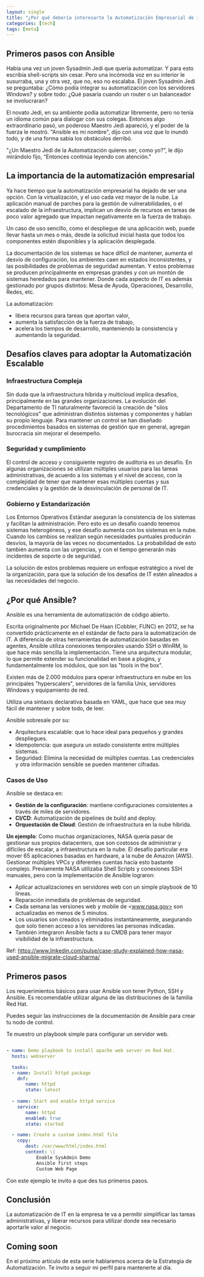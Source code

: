 ```yaml
---
layout: single
title: "¿Por qué debería interesarte la Automatización Empresarial de IT?"
categories: [tech]
tags: [meta]
---
```


## Primeros pasos con Ansible

Había una vez un joven Sysadmin Jedi que quería automatizar. Y para esto escribía shell-scripts sin cesar. Pero una incómoda voz en su interior le susurraba, una y otra vez, que no, eso no escalaba. El joven Sysadmin Jedi se preguntaba: ¿Cómo podía integrar su automatización con los servidores Windows? y sobre todo: ¿Qué pasaría cuando un router o un balanceador se involucraran?

El novato Jedi, en su ambiente podía automatizar libremente, pero no tenía un idioma común para dialogar con sus colegas. Entonces algo extraordinario pasó, un poderoso Maestro Jedi apareció, y el poder de la fuerza le mostró. "Ansible es mi nombre", dijo con una voz que lo inundó todo, y de una forma sabia los obstáculos derribó.

"¿Un Maestro Jedi de la Automatización quieres ser, como yo?”, le dijo mirándolo fijo, “Entonces continúa leyendo con atención."

## La importancia de la automatización empresarial

Ya hace tiempo que la automatización empresarial ha dejado de ser una opción. Con la virtualización, y el uso cada vez mayor de la nube. La aplicación manual de parches para la gestión de vulnerabilidades, o el escalado de la infraestructura, implican un desvío de recursos en tareas de poco valor agregado que impactan negativamente en la fuerza de trabajo.

Un caso de uso sencillo, como el despliegue de una aplicación web, puede llevar hasta un mes o más, desde la solicitud inicial hasta que todos los componentes estén disponibles y la aplicación desplegada.

La documentación de los sistemas se hace difícil de mantener, aumenta el desvío de configuración, los ambientes caen en estados inconsistentes, y las posibilidades de problemas de seguridad aumentan. Y estos problemas se producen principalmente en empresas grandes y con un montón de sistemas heredados para mantener. Donde cada aspecto de IT es además gestionado por grupos distintos: Mesa de Ayuda, Operaciones, Desarrollo, Redes, etc.

La automatización:

- libera recursos para tareas que aportan valor,
- aumenta la satisfacción de la fuerza de trabajo,
- acelera los tiempos de desarrollo, manteniendo la consistencia y aumentando la seguridad.

## Desafíos claves para adoptar la Automatización Escalable

### Infraestructura Compleja

Sin duda que la infraestructura híbrida y multicloud implica desafíos, principalmente en las grandes organizaciones. La evolución del Departamento de TI naturalmente favoreció la creación de "silos tecnológicos" que administran distintos sistemas y componentes y hablan su propio lenguaje. Para mantener un control se han diseñado procedimientos basados en sistemas de gestión que en general, agregan burocracia sin mejorar el desempeño.

### Seguridad y cumplimiento

El control de acceso y consiguiente registro de auditoria es un desafío. En algunas organizaciones se utilizan múltiples usuarios para las tareas administrativas, de acuerdo a los sistemas y el nivel de acceso, con la complejidad de tener que mantener esas múltiples cuentas y sus credenciales y la gestión de la desvinculación de personal de IT.

### Gobierno y Estandarización

Los Entornos Operativos Estándar aseguran la consistencia de los sistemas y facilitan la administración. Pero esto es un desafío cuando tenemos sistemas heterogéneos, y ese desafío aumenta con los sistemas en la nube. Cuando los cambios se realizan según necesidades puntuales producirán desvíos, la mayoría de las veces no documentados. La probabilidad de esto también aumenta con las urgencias, y con el tiempo generarán más incidentes de soporte o de seguridad.

La solución de estos problemas requiere un enfoque estratégico a nivel de la organización, para que la solución de los desafíos de IT estén alineados a las necesidades del negocio.

## ¿Por qué Ansible?

Ansible es una herramienta de automatización de código abierto.

Escrita originalmente por Michael De Haan (Cobbler, FUNC) en 2012, se ha convertido prácticamente en el estándar de facto para la automatización de IT. A diferencia de otras herramientas de automatización basadas en agentes, Ansible utiliza conexiones temporales usando SSH o WinRM, lo que hace más sencilla la implementación. Tiene una arquitectura modular, lo que permite extender su funcionalidad en base a plugins, y fundamentalmente los módulos, que son las "tools in the box".

Existen más de 2.000 módulos para operar infraestructura en nube en los principales "hyperscalers", servidores de la familia Unix, servidores Windows y equipamiento de red.

Utiliza una sintaxis declarativa basada en YAML, que hace que sea muy fácil de mantener y sobre todo, de leer.

Ansible sobresale por su:

- Arquitectura escalable: que lo hace ideal para pequeños y grandes despliegues.
- Idempotencia: que asegura un estado consistente entre múltiples sistemas.
- Seguridad: Elimina la necesidad de múltiples cuentas. Las credenciales y otra información sensible se pueden mantener cifradas.

### Casos de Uso

Ansible se destaca en:

- **Gestión de la configuración**: mantiene configuraciones consistentes a través de miles de servidores.
- **CI/CD**: Automatización de pipelines de build and deploy.
- **Orquestación de Cloud**: Gestión de infraestructura en la nube híbrida.

**Un ejemplo**: Como muchas organizaciones, NASA quería pasar de gestionar sus propios datacenters, que son costosos de administrar y difíciles de escalar, a infraestructura en la nube. El desafío particular era mover 65 aplicaciones basadas en hardware, a la nube de Amazon (AWS). Gestionar múltiples VPCs y diferentes cuentas hacía esto bastante complejo. Previamente NASA utilizaba Shell Scripts y conexiones SSH manuales, pero con la implementación de Ansible lograron:

- Aplicar actualizaciones en servidores web con un simple playbook de 10 líneas.
- Reparación inmediata de problemas de seguridad.
- Cada semana las versiones web y mobile de <www.nasa.gov> son actualizadas en menos de 5 minutos.
- Los usuarios son creados y eliminados instantáneamente, asegurando que solo tienen acceso a los servidores las personas indicadas.
- También integraron Ansible facts a su CMDB para tener mayor visibilidad de la infraestructura.

Ref: <https://www.linkedin.com/pulse/case-study-explained-how-nasa-used-ansible-migrate-cloud-sharma/>

## Primeros pasos

Los requerimientos básicos para usar Ansible son tener Python, SSH y Ansible. Es recomendable utilizar alguna de las distribuciones de la familia Red Hat.

Puedes seguir las instrucciones de la documentación de Ansible para crear tu nodo de control.

Te muestro un playbook simple para configurar un servidor web.

```yaml

- name: Demo playbook to install apache web server on Red Hat.
  hosts: webserver

  tasks:
  - name: Install httpd package
    dnf:
       name: httpd
       state: latest
  
  - name: Start and enable httpd service
    service:
       name: httpd
       enabled: true
       state: started

  - name: Create a custom index.html file
    copy:
       dest: /var/www/html/index.html
       content: \|
           Enable SysAdmin Demo
           Ansible first steps
           Custom Web Page

```

Con este ejemplo te invito a que des tus primeros pasos.

## Conclusión

La automatización de IT en la empresa te va a permitir simplificar las tareas administrativas, y liberar recursos para utilizar donde sea necesario aportarle valor al negocio.

## Coming soon

En el próximo artículo de esta serie hablaremos acerca de la Estrategia de Automatización. Te invito a seguir mi perfil para mantenerte al día.
